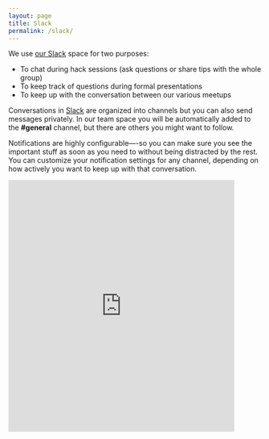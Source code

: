 ```yaml
---
layout: page
title: Slack
permalink: /slack/
---
```


We use [our Slack](/pdxdata.slack.com) space for two purposes:

* To chat during hack sessions (ask questions or share tips with the whole group)
* To keep track of questions during formal presentations
* To keep up with the conversation between our various meetups

Conversations in [Slack](www.slack.com) are organized into channels but you can also send messages privately. In our team space you will be automatically added to the **#general** channel, but there are others you might want to follow. 

Notifications are highly configurable—-so you can make sure you see the important stuff as soon as you need to without being distracted by the rest. You can customize your notification settings for any channel, depending on how actively you want to keep up with that conversation. 

<iframe src="https://docs.google.com/forms/d/1rQL2EwvGx6yBdO3OnJ8BiggQ3tpZ1AUczTjTO4ENQAI/viewform?embedded=true" width="450" height="500" frameborder="0" marginheight="0" marginwidth="0">Loading...</iframe>
